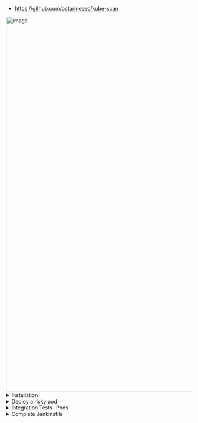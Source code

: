 - https://github.com/octarinesec/kube-scan

<img width="1016" alt="image" src="https://user-images.githubusercontent.com/75510135/168516457-3995ad57-faea-4ff6-8c58-a23d160e1313.png">

<details>
<summary>Installation</summary>
<br>

  <img width="918" alt="image" src="https://user-images.githubusercontent.com/75510135/168514802-d40a50f6-04da-4d83-98ec-f649293c0929.png">

  <img width="907" alt="image" src="https://user-images.githubusercontent.com/75510135/168514907-57479f5a-a60b-4e49-9415-1ff57ad5c472.png">

  <img width="1024" alt="image" src="https://user-images.githubusercontent.com/75510135/168515349-1287d118-280c-4e6a-9b32-6dab957b8de3.png">

  <img width="819" alt="image" src="https://user-images.githubusercontent.com/75510135/168515386-e118fe5e-57b0-4ed9-ad7d-c5f0e5a5723a.png">

  <img width="478" alt="image" src="https://user-images.githubusercontent.com/75510135/168515415-cfa4e3be-0a5f-416e-9aa7-81e481c7a5bb.png">


</details>

<details>
<summary>Deploy a risky pod</summary>
<br>

    - deploy a risky pod
  ```
  ########### Risky Pod #############
apiVersion: v1
kind: Pod
metadata:
  creationTimestamp: null
  labels:
    run: nginx-risky-pod
  name: nginx-risky-pod
spec:
  volumes:
    - name: vol
      hostPath:
       path: /etc
  shareProcessNamespace: true
  containers:
  - image: nginx
    name: nginx-risky-pod
    ports:
    - containerPort: 80
    resources: {}
    securityContext:
          capabilities:
            add:
             - ALL
          readOnlyRootFilesystem: false
          allowPrivilegeEscalation: true
    volumeMounts:
      - name: vol
        mountPath: /opt
  dnsPolicy: ClusterFirst
  restartPolicy: Always
status: {}
---
apiVersion: v1
kind: Service
metadata:
  labels:
    run: nginx-risky-pod
  name: risky-pod-svc
spec:
  ports:
  - port: 80
    protocol: TCP
    targetPort: 80
  selector:
    run: nginx-risky-pod
  type: LoadBalancer
  ```
  
  <img width="415" alt="image" src="https://user-images.githubusercontent.com/75510135/168515545-4945b787-bee9-4c21-86fd-a65d3344fac8.png">

  <img width="1026" alt="image" src="https://user-images.githubusercontent.com/75510135/168515597-a7361eb4-cea8-4fa2-b3af-317aa4422348.png">

  <img width="807" alt="image" src="https://user-images.githubusercontent.com/75510135/168515621-a6cc4ee3-8d62-4efa-9ebb-0a2615d951dd.png">

  
</details>


<details>
<summary>Integration Tests- Pods</summary>
<br>

  - add Jenkinsfile a new stage
  <img width="533" alt="image" src="https://user-images.githubusercontent.com/75510135/168516272-538f769d-4c02-4d4f-b79e-0237daaf2d7f.png">

  - add sh script for testing
  ```
  ################### integration-test-PROD.sh ################### 

#!/bin/bash
sleep 5s

# echo "ok"
# PORT=$(kubectl -n prod get svc ${serviceName} -o json | jq .spec.ports[].nodePort)

### Istio Ingress Gateway Port 80 - NodePort
PORT=$(kubectl -n istio-system get svc istio-ingressgateway -o json | jq '.spec.ports[] | select(.port == 80)' | jq .nodePort)


echo $PORT
echo $applicationURL:$PORT$applicationURI

if [[ ! -z "$PORT" ]];
then

    response=$(curl -s $applicationURL:$PORT$applicationURI)
    http_code=$(curl -s -o /dev/null -w "%{http_code}" $applicationURL:$PORT$applicationURI)

    if [[ "$response" == 100 ]];
        then
            echo "Increment Test Passed"
        else
            echo "Increment Test Failed"
            exit 1;
    fi;

    if [[ "$http_code" == 200 ]];
        then
            echo "HTTP Status Code Test Passed"
        else
            echo "HTTP Status code is not 200"
            exit 1;
    fi;

else
        echo "The Service does not have a NodePort"
        exit 1;
fi;

################### integration-test-PROD.sh ################### 

  ```
</details>


<details>
<summary>Complete Jenkinsfile</summary>
<br>

  ```
  
###################################### JENKINSFILE - ADD stage('Integration Tests - PROD') ######################################

@Library('slack') _

pipeline {
  agent any

  environment {
    deploymentName = "devsecops"
    containerName = "devsecops-container"
    serviceName = "devsecops-svc"
    imageName = "siddharth67/numeric-app:${GIT_COMMIT}"
    applicationURL = "http://devsecops-demo.eastus.cloudapp.azure.com"
    applicationURI = "/increment/99"
  }

  stages {

    stage('Build Artifact - Maven') {
      steps {
        sh "mvn clean package -DskipTests=true"
        archive 'target/*.jar'
      }
    }

    stage('Unit Tests - JUnit and JaCoCo') {
      steps {
        sh "mvn test"
      }
    }

    stage('Mutation Tests - PIT') {
      steps {
        sh "mvn org.pitest:pitest-maven:mutationCoverage"
      }
    }

    stage('SonarQube - SAST') {
      steps {
        withSonarQubeEnv('SonarQube') {
          sh "mvn sonar:sonar \
		              -Dsonar.projectKey=numeric-application \
		              -Dsonar.host.url=http://devsecops-demo.eastus.cloudapp.azure.com:9000"
        }
        timeout(time: 2, unit: 'MINUTES') {
          script {
            waitForQualityGate abortPipeline: true
          }
        }
      }
    }

    stage('Vulnerability Scan - Docker') {
      steps {
        parallel(
          "Dependency Scan": {
            sh "mvn dependency-check:check"
          },
          "Trivy Scan": {
            sh "bash trivy-docker-image-scan.sh"
          },
          "OPA Conftest": {
            sh 'docker run --rm -v $(pwd):/project openpolicyagent/conftest test --policy opa-docker-security.rego Dockerfile'
          }
        )
      }
    }

    stage('Docker Build and Push') {
      steps {
        withDockerRegistry([credentialsId: "docker-hub", url: ""]) {
          sh 'printenv'
          sh 'sudo docker build -t siddharth67/numeric-app:""$GIT_COMMIT"" .'
          sh 'docker push siddharth67/numeric-app:""$GIT_COMMIT""'
        }
      }
    }

    stage('Vulnerability Scan - Kubernetes') {
      steps {
        parallel(
          "OPA Scan": {
            sh 'docker run --rm -v $(pwd):/project openpolicyagent/conftest test --policy opa-k8s-security.rego k8s_deployment_service.yaml'
          },
          "Kubesec Scan": {
            sh "bash kubesec-scan.sh"
          },
          "Trivy Scan": {
            sh "bash trivy-k8s-scan.sh"
          }
        )
      }
    }

    stage('K8S Deployment - DEV') {
      steps {
        parallel(
          "Deployment": {
            withKubeConfig([credentialsId: 'kubeconfig']) {
              sh "bash k8s-deployment.sh"
            }
          },
          "Rollout Status": {
            withKubeConfig([credentialsId: 'kubeconfig']) {
              sh "bash k8s-deployment-rollout-status.sh"
            }
          }
        )
      }
    }

    stage('Integration Tests - DEV') {
      steps {
        script {
          try {
            withKubeConfig([credentialsId: 'kubeconfig']) {
              sh "bash integration-test.sh"
            }
          } catch (e) {
            withKubeConfig([credentialsId: 'kubeconfig']) {
              sh "kubectl -n default rollout undo deploy ${deploymentName}"
            }
            throw e
          }
        }
      }
    }

    stage('OWASP ZAP - DAST') {
      steps {
        withKubeConfig([credentialsId: 'kubeconfig']) {
          sh 'bash zap.sh'
        }
      }
    }

    stage('Prompte to PROD?') {
      steps {
        timeout(time: 2, unit: 'DAYS') {
          input 'Do you want to Approve the Deployment to Production Environment/Namespace?'
        }
      }
    }

    stage('K8S CIS Benchmark') {
      steps {
        script {

          parallel(
            "Master": {
              sh "bash cis-master.sh"
            },
            "Etcd": {
              sh "bash cis-etcd.sh"
            },
            "Kubelet": {
              sh "bash cis-kubelet.sh"
            }
          )

        }
      }
    }

    stage('K8S Deployment - PROD') {
      steps {
        parallel(
          "Deployment": {
            withKubeConfig([credentialsId: 'kubeconfig']) {
              sh "sed -i 's#replace#${imageName}#g' k8s_PROD-deployment_service.yaml"
              sh "kubectl -n prod apply -f k8s_PROD-deployment_service.yaml"
            }
          },
          "Rollout Status": {
            withKubeConfig([credentialsId: 'kubeconfig']) {
              sh "bash k8s-PROD-deployment-rollout-status.sh"
            }
          }
        )
      }
    }

    stage('Integration Tests - PROD') {
      steps {
        script {
          try {
            withKubeConfig([credentialsId: 'kubeconfig']) {
              sh "bash integration-test-PROD.sh"
            }
          } catch (e) {
            withKubeConfig([credentialsId: 'kubeconfig']) {
              sh "kubectl -n prod rollout undo deploy ${deploymentName}"
            }
            throw e
          }
        }
      }
    }
    // stage('Testing Slack') {
    //    steps {
    //        sh 'exit 1'
    //    }
    //  }

  }

  post {
    always {
      junit 'target/surefire-reports/*.xml'
      jacoco execPattern: 'target/jacoco.exec'
      pitmutation mutationStatsFile: '**/target/pit-reports/**/mutations.xml'
      dependencyCheckPublisher pattern: 'target/dependency-check-report.xml'
      publishHTML([allowMissing: false, alwaysLinkToLastBuild: true, keepAll: true, reportDir: 'owasp-zap-report', reportFiles: 'zap_report.html', reportName: 'OWASP ZAP HTML Report', reportTitles: 'OWASP ZAP HTML Report'])

      //Use sendNotifications.groovy from shared library and provide current build result as parameter 
      sendNotification currentBuild.result
    }

    // success {

    // }

    // failure {

    // }
  }

}

###################################### JENKINSFILE - ADD stage('Integration Tests - PROD') 
  ```
  
</details>
